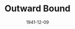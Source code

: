---
title: Outward Bound
date: 1941-12-09
opening_date: 1941-12-09
closing_date: 1941-12-12
layout: productions
playbill:
Theatre: Theatre Jacksonville
Venue: Little Theatre
cast:
- Ann: Kareen Taylor
- Henry: John Fankhauser
- Mr. Lingley: Paul Kruse
- Mr. Prior: Bob Sabin
- Mrs. Cliveden-Banks: Marie Kilbride
- Mrs. Midget: Charlotte Ecker
- Rev. Frank Thompson: John F. Crocker
- Rev. William Duke: Neal Tyler, Jr.
- Scrubby: Roy Meishner
crew:
- Assistant Stage Manager:
  - Bob Carter
  - Charles Blum, Jr.
- Director: Leighton M. Ballew
- Lighting: Alfred Seitner
- Make-up:
  - Elmo Lehman
  - Forrest Bowen
  - Gretchen Frizzell
  - Mrs. Fred Cobb
- Props:
  - Elsie Behner
  - Margaret Devlin
  - Patricia Hulett
- Publicity: John Pilkington, Jr
- Stage Crew:
  - Ann Johnson
  - Bishop McCauley
  - Charles E. Barnett
  - Eleonor Edwards
  - Elmo Lehman
  - Gretchen Frizzell
  - Mary Garcia
  - Patricia Eatman
  - Patricia Hulett
  - Phil Devlin, Jr.
  - Stokes Perry
- Stage Manager: Alfred Seitner
orchestra:
---